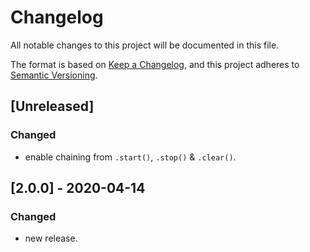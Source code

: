 # Changelog
All notable changes to this project will be documented in this file.

The format is based on [Keep a Changelog](https://keepachangelog.com/en/1.0.0/),
and this project adheres to [Semantic Versioning](https://semver.org/spec/v2.0.0.html).

## [Unreleased]

### Changed
- enable chaining from `.start()`, `.stop()` & `.clear()`.   

## [2.0.0] - 2020-04-14
### Changed
- new release.
